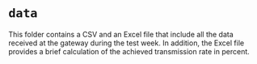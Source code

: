 # `data`

This folder contains a CSV and an Excel file that include all the data received at the gateway during the test week. In addition, the Excel file provides a brief calculation of the achieved transmission rate in percent.
